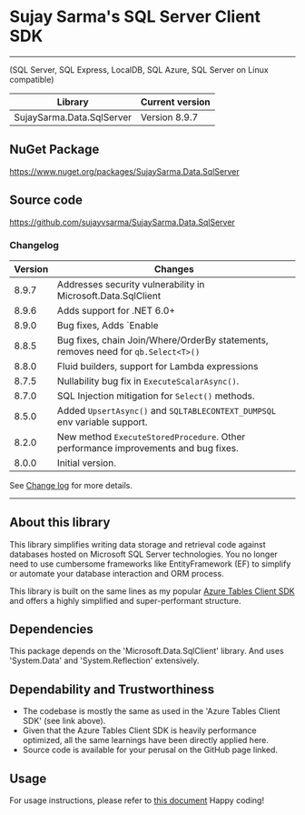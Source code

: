 ﻿# Sujay Sarma's SQL Server Client SDK
---

(SQL Server, SQL Express, LocalDB, SQL Azure, SQL Server on Linux compatible)

Library                      | Current version
-----------------------------|------------------
SujaySarma.Data.SqlServer    | Version 8.9.7

## NuGet Package
https://www.nuget.org/packages/SujaySarma.Data.SqlServer

## Source code
https://github.com/sujayvsarma/SujaySarma.Data.SqlServer

### Changelog

Version | Changes
--------|----------
8.9.7 | Addresses security vulnerability in Microsoft.Data.SqlClient
8.9.6 | Adds support for .NET 6.0+
8.9.0 | Bug fixes, Adds `Enable|DisableDebugging()`
8.8.5 | Bug fixes, chain Join/Where/OrderBy statements, removes need for `qb.Select<T>()`
8.8.0 | Fluid builders, support for Lambda expressions
8.7.5 | Nullability bug fix in `ExecuteScalarAsync()`.
8.7.0 | SQL Injection mitigation for `Select()` methods.
8.5.0 | Added `UpsertAsync()` and `SQLTABLECONTEXT_DUMPSQL` env variable support. 
8.2.0 | New method `ExecuteStoredProcedure`. Other performance improvements and bug fixes.
8.0.0 | Initial version.

See [Change log](https://github.com/sujayvsarma/SujaySarma.Data.SqlServer/blob/master/CHANGELOG.md) for more details.

---

## About this library
This library simplifies writing data storage and retrieval code against databases hosted on Microsoft SQL Server technologies. You 
no longer need to use cumbersome frameworks like EntityFramework (EF) to simplify or automate your database interaction and ORM process.

This library is built on the same lines as my popular [Azure Tables Client SDK](https://www.nuget.org/packages/SujaySarma.Data.Azure.Tables/) and 
offers a highly simplified and super-performant structure.

## Dependencies
This package depends on the 'Microsoft.Data.SqlClient' library. And uses 'System.Data' and 'System.Reflection' extensively.

## Dependability and Trustworthiness

- The codebase is mostly the same as used in the 'Azure Tables Client SDK' (see link above).
- Given that the Azure Tables Client SDK is heavily performance optimized, all the same learnings have been directly applied here.
- Source code is available for your perusal on the GitHub page linked.

## Usage

For usage instructions, please refer to [this document](https://github.com/sujayvsarma/SujaySarma.Data.SqlServer/blob/master/USAGE.md)
Happy coding!

